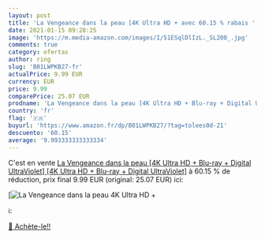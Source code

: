 ```yaml
---
layout: post
title: 'La Vengeance dans la peau [4K Ultra HD + avec 60.15 % rabais '
date: 2021-01-15 09:28:25
image: 'https://m.media-amazon.com/images/I/51ESqlDlIzL._SL200_.jpg'
comments: true
category: ofertas
author: ring
slug: 'B01LWPKB27-fr'
actualPrice: 9.99 EUR
currency: EUR
price: 9.99
comparePrice: 25.07 EUR
prodname: 'La Vengeance dans la peau [4K Ultra HD + Blu-ray + Digital UltraViolet] [4K Ultra HD + Blu-ray + Digital UltraViolet]'
country: 'fr'
flag: '🇫🇷'
buyurl: 'https://www.amazon.fr/dp/B01LWPKB27/?tag=tolees0d-21'
descuento: '60.15'
average: '9.993333333333334'
---
```


C'est en vente [La Vengeance dans la peau [4K Ultra HD + Blu-ray + Digital UltraViolet] [4K Ultra HD + Blu-ray + Digital UltraViolet]](https://www.amazon.fr/dp/B01LWPKB27/?tag=tolees0d-21)  à  60.15 % de réduction, prix final  9.99 EUR (original: 25.07 EUR) ici:

[![La Vengeance dans la peau [4K Ultra HD +](https://m.media-amazon.com/images/I/51ESqlDlIzL._SL200_.jpg)](https://www.amazon.fr/dp/B01LWPKB27/?tag=tolees0d-21)

ℹ️:


[🛒 Achète-le!!](https://www.amazon.fr/dp/B01LWPKB27/?tag=tolees0d-21)
